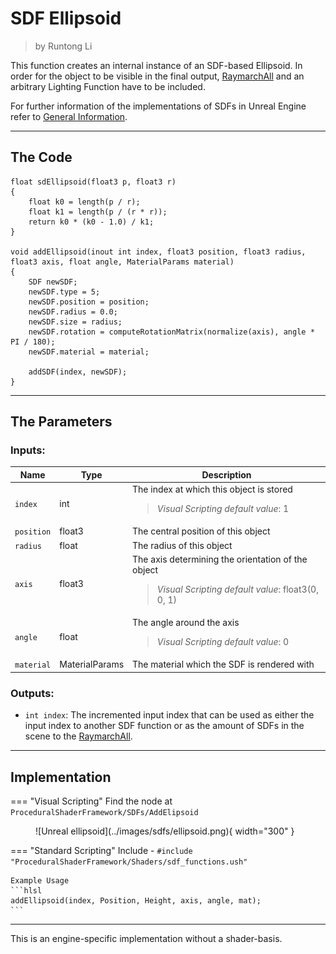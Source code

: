 <div class="container">
    <h1 class="main-heading">SDF Ellipsoid</h1>
    <blockquote class="author">by Runtong Li</blockquote>
</div>

This function creates an internal instance of an SDF-based Ellipsoid. In order for the object to be visible in the final output, [RaymarchAll](raymarchAll.md) and an arbitrary Lighting Function have to be included.

For further information of the implementations of SDFs in Unreal Engine refer to [General Information](generalInformation.md).

---

## The Code

``` hlsl
float sdEllipsoid(float3 p, float3 r)
{
    float k0 = length(p / r);
    float k1 = length(p / (r * r));
    return k0 * (k0 - 1.0) / k1;
}

void addEllipsoid(inout int index, float3 position, float3 radius, float3 axis, float angle, MaterialParams material)
{
    SDF newSDF;
    newSDF.type = 5;
    newSDF.position = position;
    newSDF.radius = 0.0;
    newSDF.size = radius;
    newSDF.rotation = computeRotationMatrix(normalize(axis), angle * PI / 180);
    newSDF.material = material;
    
    addSDF(index, newSDF);
}
```

---

## The Parameters

### Inputs:
| Name            | Type     | Description |
|-----------------|----------|-------------|
| `index`        | int   | The index at which this object is stored <br> <blockquote> *Visual Scripting default value*: 1 </blockquote>|
| `position`        | float3   | The central position of this object |
| `radius`        | float   | The radius of this object | 
| `axis`        | float3   | The axis determining the orientation of the object <br> <blockquote> *Visual Scripting default value*: float3(0, 0, 1) </blockquote> |
| `angle`        | float   | The angle around the axis <br> <blockquote> *Visual Scripting default value*: 0 </blockquote>|
| `material` | MaterialParams | The material which the SDF is rendered with |
    
### Outputs:
- ```int index```: The incremented input index that can be used as either the input index to another SDF function or as the amount of SDFs in the scene to the [RaymarchAll](raymarchAll.md).  

---

## Implementation

=== "Visual Scripting"
    Find the node at `ProceduralShaderFramework/SDFs/AddElipsoid`

<figure markdown="span">
    ![Unreal ellipsoid](../images/sdfs/ellipsoid.png){ width="300" }
</figure>

=== "Standard Scripting"
    Include - ```#include "ProceduralShaderFramework/Shaders/sdf_functions.ush"```

    Example Usage
    ```hlsl
    addEllipsoid(index, Position, Height, axis, angle, mat);
    ```
---

This is an engine-specific implementation without a shader-basis.